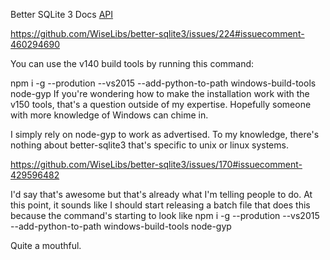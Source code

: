 Better SQLite 3 Docs [API](https://github.com/WiseLibs/better-sqlite3/blob/master/docs/api.md)

https://github.com/WiseLibs/better-sqlite3/issues/224#issuecomment-460294690

You can use the v140 build tools by running this command:

npm i -g --prodution --vs2015 --add-python-to-path windows-build-tools node-gyp
If you're wondering how to make the installation work with the v150 tools, that's a question outside of my expertise. Hopefully someone with more knowledge of Windows can chime in.

I simply rely on node-gyp to work as advertised. To my knowledge, there's nothing about better-sqlite3 that's specific to unix or linux systems.

https://github.com/WiseLibs/better-sqlite3/issues/170#issuecomment-429596482

I'd say that's awesome but that's already what I'm telling people to do. At this point, it sounds like I should start releasing a batch file that does this because the command's starting to look like
npm i -g --prodution --vs2015 --add-python-to-path windows-build-tools node-gyp

Quite a mouthful.
